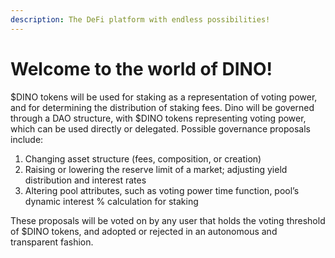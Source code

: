 ```yaml
---
description: The DeFi platform with endless possibilities!
---
```


# Welcome to the world of DINO!

$DINO tokens will be used for staking as a representation of voting power, and for determining the distribution of staking fees. Dino will be governed through a DAO structure, with $DINO tokens representing voting power, which can be used directly or delegated. Possible governance proposals include:

1. Changing asset structure (fees, composition, or creation)
2. Raising or lowering the reserve limit of a market; adjusting yield distribution and interest rates
3. Altering pool attributes, such as voting power time function, pool’s dynamic interest % calculation for staking

These proposals will be voted on by any user that holds the voting threshold of $DINO tokens, and adopted or rejected in an autonomous and transparent fashion.
